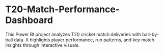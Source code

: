 # T20-Match-Performance-Dashboard
This Power BI project analyzes T20 cricket match deliveries with ball-by-ball data. It highlights player performance, run patterns, and key match insights through interactive visuals.
